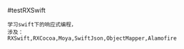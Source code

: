 #testRXSwift
    
```
学习swift下的响应式编程，
涉及：
RXSwift,RXCocoa,Moya,SwiftJson,ObjectMapper,Alamofire
```


